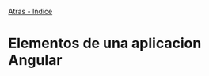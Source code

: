 [Atras - Indice](https://github.com/daniel18acevedo/DA2-Tecnologia/tree/angular-create-project)

# Elementos de una aplicacion Angular
